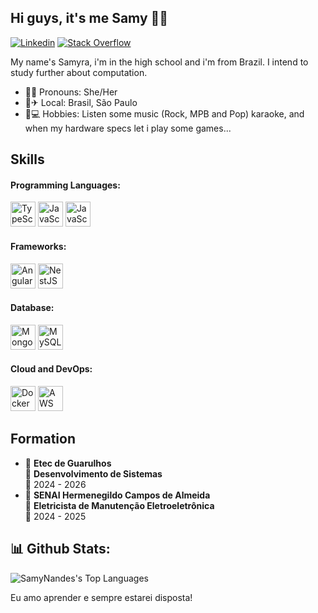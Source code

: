 ## Hi guys, it's me Samy 🤙🍃

[![Linkedin](https://img.shields.io/badge/LinkedIn-blue?style=flat-square&logo=linkedin&logoColor=white)](https://www.linkedin.com/in/samyra-fernandes/)     [![Stack Overflow](https://img.shields.io/badge/StackOverflow-FE7A16?style=flat-square&logo=Stack-Overflow&logoColor=white)](https://stackoverflow.com/users/28783901/samyra-fernandes) 

My name's Samyra, i'm in the high school and i'm from Brazil. I intend to study further about computation.
* 💁‍♀️ Pronouns: She/Her 
* 🏡✈ Local: Brasil, São Paulo 
* 🎨💻 Hobbies: Listen some music (Rock, MPB and Pop) karaoke, and when my hardware specs let i play some games...

## Skills
#### Programming Languages:
<div align="left">
  <img src="https://cdn.jsdelivr.net/gh/devicons/devicon/icons/typescript/typescript-original.svg" height="40"  alt="TypeScript logo" />
  <img src="https://cdn.jsdelivr.net/gh/devicons/devicon/icons/javascript/javascript-original.svg" height="40" alt="JavaScript logo" />
  <img src="https://cdn.jsdelivr.net/gh/devicons/devicon/icons/c/c-original.svg" height="40" alt="JavaScript logo" />
</div>

#### Frameworks:
<div align="left">
  <img src="https://cdn.simpleicons.org/angular/DD0031" height="40" alt="Angular logo" />
  <img src="https://cdn.simpleicons.org/nestjs/E0234E" height="40" alt="NestJS logo" />
</div>

#### Database:
<div align="left">
  <img src="https://cdn.jsdelivr.net/gh/devicons/devicon/icons/mongodb/mongodb-original.svg" height="40" alt="MongoDB logo" />
  <img src="https://cdn.jsdelivr.net/gh/devicons/devicon/icons/mysql/mysql-original.svg" height="40" alt="MySQL logo" />
</div>

#### Cloud and DevOps:
<div align="left">
  <img src="https://cdn.simpleicons.org/docker/2496ED" height="40" alt="Docker logo" />
  <img src="https://skillicons.dev/icons?i=aws" height="40" alt="AWS logo" />
</div>

## Formation
* 📍 **Etec de Guarulhos**\
     📖 **Desenvolvimento de Sistemas**\
     📆  2024 - 2026
* 📍 **SENAI Hermenegildo Campos de Almeida**\
     📖 **Eletricista de Manutenção Eletroeletrônica**\
     📆 2024 - 2025

## 📊 Github Stats:

![SamyNandes's Top Languages](https://github-readme-stats.vercel.app/api/top-langs/?username=SamyNandes&theme=vue-dark&show_icons=true&hide_border=true&layout=compact)


Eu amo aprender e sempre estarei disposta!
                           
